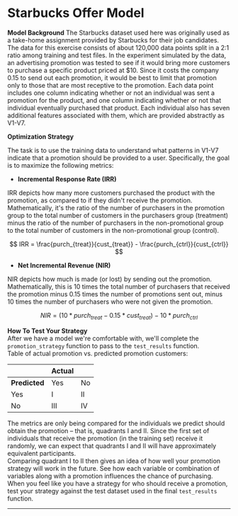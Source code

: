 # **Starbucks Offer Model**

**Model Background**
The Starbucks dataset used here was originally used as a take-home assignment provided by Starbucks for their job candidates.  
The data for this exercise consists of about 120,000 data points split in a 2:1 ratio among training and test files. In the experiment simulated by the data, an advertising promotion was tested to see if it would bring more customers to purchase a specific product priced at $10. Since it costs the company 0.15 to send out each promotion, it would be best to limit that promotion only to those that are most receptive to the promotion. Each data point includes one column indicating whether or not an individual was sent a promotion for the product, and one column indicating whether or not that individual eventually purchased that product. Each individual also has seven additional features associated with them, which are provided abstractly as V1-V7.

**Optimization Strategy**

The task is to use the training data to understand what patterns in V1-V7 indicate that a promotion should be provided to a user. Specifically, the goal is to maximize the following metrics:
* **Incremental Response Rate (IRR)**

IRR depicts how many more customers purchased the product with the promotion, as compared to if they didn't receive the promotion. Mathematically, it's the ratio of the number of purchasers in the promotion group to the total number of customers in the purchasers group (treatment) minus the ratio of the number of purchasers in the non-promotional group to the total number of customers in the non-promotional group (control).

$$ IRR = \frac{purch_{treat}}{cust_{treat}} - \frac{purch_{ctrl}}{cust_{ctrl}} $$


* **Net Incremental Revenue (NIR)**

NIR depicts how much is made (or lost) by sending out the promotion. Mathematically, this is 10 times the total number of purchasers that received the promotion minus 0.15 times the number of promotions sent out, minus 10 times the number of purchasers who were not given the promotion.

$$ NIR=(10 * purch_{treat} − 0.15 * cust_{treat}) − 10* purch_{ctrl} $$

**How To Test Your Strategy**  
After we have a model we're comfortable with, we'll complete the `promotion_strategy` function to pass to the `test_results` function.  
Table of actual promotion vs. predicted promotion customers: 

|           | Actual |  |
|-----------|-----|----|
| **Predicted** | Yes | No |
| Yes |  I | II |
| No  | III| IV |

The metrics are only being compared for the individuals we predict should obtain the promotion – that is, quadrants I and II. Since the first set of individuals that receive the promotion (in the training set) receive it randomly, we can expect that quadrants I and II will have approximately equivalent participants.  
Comparing quadrant I to II then gives an idea of how well your promotion strategy will work in the future. 
See how each variable or combination of variables along with a promotion influences the chance of purchasing. When you feel like you have a strategy for who should receive a promotion, test your strategy against the test dataset used in the final `test_results` function.

---